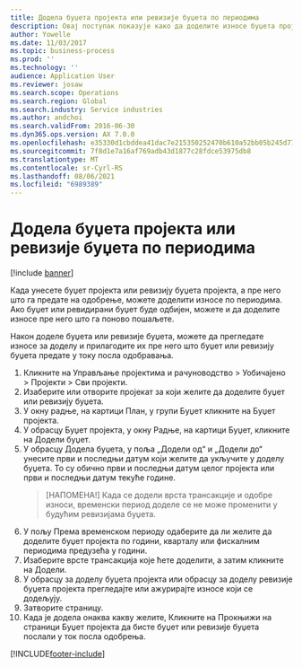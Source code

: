 ```yaml
---
title: Додела буџета пројекта или ревизије буџета по периодима
description: Овај поступак показује како да доделите износе буџета пројекта по периодима.
author: Yowelle
ms.date: 11/03/2017
ms.topic: business-process
ms.prod: ''
ms.technology: ''
audience: Application User
ms.reviewer: josaw
ms.search.scope: Operations
ms.search.region: Global
ms.search.industry: Service industries
ms.author: andchoi
ms.search.validFrom: 2016-06-30
ms.dyn365.ops.version: AX 7.0.0
ms.openlocfilehash: e35330d1cbddea41dac7e215350252470b610a52bb05b245d7794a37415dcd3c
ms.sourcegitcommit: 7f8d1e7a16af769adb43d1877c28fdce53975db8
ms.translationtype: MT
ms.contentlocale: sr-Cyrl-RS
ms.lasthandoff: 08/06/2021
ms.locfileid: "6989389"
---
```

# <a name="allocate-a-project-budget-or-budget-revision-across-periods"></a>Додела буџета пројекта или ревизије буџета по периодима

[!include [banner](../../includes/banner.md)]

Када унесете буџет пројекта или ревизију буџета пројекта, а пре него што га предате на одобрење, можете доделити износе по периодима. Ако буџет или ревидирани буџет буде одбијен, можете и да доделите износе пре него што га поново пошаљете. 

Након доделе буџета или ревизије буџета, можете да прегледате износе за доделу и прилагодите их пре него што буџет или ревизију буџета предате у току посла одобравања. 

1. Кликните на Управљање пројектима и рачуноводство > Уобичајено > Пројекти > Сви пројекти. 
2. Изаберите или отворите пројекат за који желите да доделите буџет или ревизију буџета. 
3. У окну радње, на картици План, у групи Буџет кликните на Буџет пројекта. 
4. У обрасцу Буџет пројекта, у окну Радње, на картици Буџет, кликните на Додели буџет. 
5. У обрасцу Додела буџета, у поља „Додели од“ и „Додели до“ унесите први и последњи датум који желите да укључите у доделу буџета. То су обично први и последњи датум целог пројекта или први и последњи датум текуће године.  
   > [НАПОМЕНА!] Када се додели врста трансакције и одобре износи, временски период доделе се не може променити у будућим ревизијама буџета. 
6. У пољу Према временском периоду одаберите да ли желите да доделите буџет пројекта по години, кварталу или фискалним периодима предузећа у години.
7. Изаберите врсте трансакција које ћете доделити, а затим кликните на Додели. 
8. У обрасцу за доделу буџета пројекта или обрасцу за доделу ревизије буџета пројекта прегледајте или ажурирајте износе који се додељују. 
9. Затворите страницу.
10. Када је додела онаква какву желите, Кликните на Прокњижи на страници Буџет пројекта да бисте буџет или ревизије буџета послали у ток посла одобрења.  




[!INCLUDE[footer-include](../../includes/footer-banner.md)]